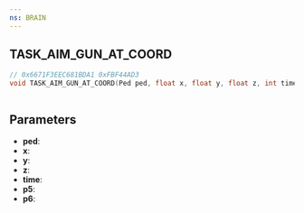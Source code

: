```yaml
---
ns: BRAIN
---
```

## TASK_AIM_GUN_AT_COORD

```c
// 0x6671F3EEC681BDA1 0xFBF44AD3
void TASK_AIM_GUN_AT_COORD(Ped ped, float x, float y, float z, int time, BOOL p5, BOOL p6);
```

```
```

## Parameters
* **ped**: 
* **x**: 
* **y**: 
* **z**: 
* **time**: 
* **p5**: 
* **p6**: 

